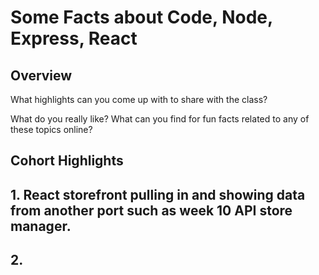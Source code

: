 # Some Facts about Code, Node, Express, React

## Overview

What highlights can you come up with to share with the class?

What do you really like? What can you find for fun facts related to any of these topics online?

## Cohort Highlights
## 1. React storefront pulling in and showing data from another port such as week 10 API store manager.  
## 2. 